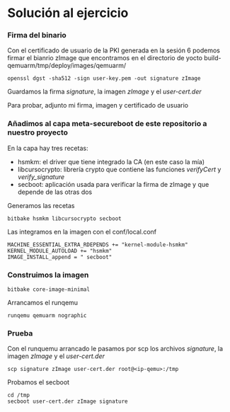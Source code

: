 # Solución al ejercicio

### Firma del binario

Con el certificado de usuario de la PKI generada en la sesión 6 podemos firmar el bianrio zImage que encontramos en el directorio de yocto build-qemuarm/tmp/deploy/images/qemuarm/

	openssl dgst -sha512 -sign user-key.pem -out signature zImage
	
Guardamos la firma *signature*, la imagen *zImage* y el *user-cert.der*

Para probar, adjunto mi firma, imagen y certificado de usuario

### Añadimos al capa meta-secureboot de este repositorio a nuestro proyecto

En la capa hay tres recetas:

 - hsmkm: el driver que tiene integrado la CA (en este caso la mía)
 - libcursocrypto: librería crypto que contiene las funciones *verifyCert* y *verify_signature*
 - secboot: aplicación usada para verificar la firma de zImage y que depende de las otras dos
 
Generamos las recetas

	bitbake hsmkm libcursocrypto secboot
	
Las integramos en la imagen con el conf/local.conf

	MACHINE_ESSENTIAL_EXTRA_RDEPENDS += "kernel-module-hsmkm"
	KERNEL_MODULE_AUTOLOAD += "hsmkm"
	IMAGE_INSTALL_append = " secboot"
	
### Construimos la imagen 

	bitbake core-image-minimal
	
Arrancamos el runqemu

	runqemu qemuarm nographic

### Prueba

Con el runquemu arrancado le pasamos por scp los archivos *signature*, la imagen *zImage* y el *user-cert.der*

	scp signature zImage user-cert.der root@<ip-qemu>:/tmp
	
Probamos el secboot

	cd /tmp
	secboot user-cert.der zImage signature

